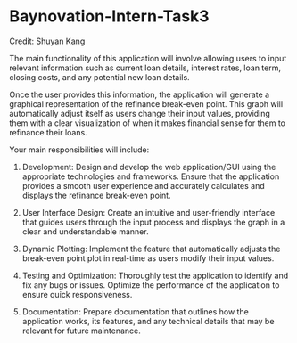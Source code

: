 # Baynovation-Intern-Task3

Credit: Shuyan Kang

The main functionality of this application will involve allowing users to input relevant information such as current loan details, interest rates, loan term, closing costs, and any potential new loan details.

Once the user provides this information, the application will generate a graphical representation of the refinance break-even point. This graph will automatically adjust itself as users change their input values, providing them with a clear visualization of when it makes financial sense for them to refinance their loans.

Your main responsibilities will include:

1. Development: Design and develop the web application/GUI using the appropriate technologies and frameworks. Ensure that the application provides a smooth user experience and accurately calculates and displays the refinance break-even point.

2. User Interface Design: Create an intuitive and user-friendly interface that guides users through the input process and displays the graph in a clear and understandable manner.

3. Dynamic Plotting: Implement the feature that automatically adjusts the break-even point plot in real-time as users modify their input values.

4. Testing and Optimization: Thoroughly test the application to identify and fix any bugs or issues. Optimize the performance of the application to ensure quick responsiveness.

5. Documentation: Prepare documentation that outlines how the application works, its features, and any technical details that may be relevant for future maintenance.



          

